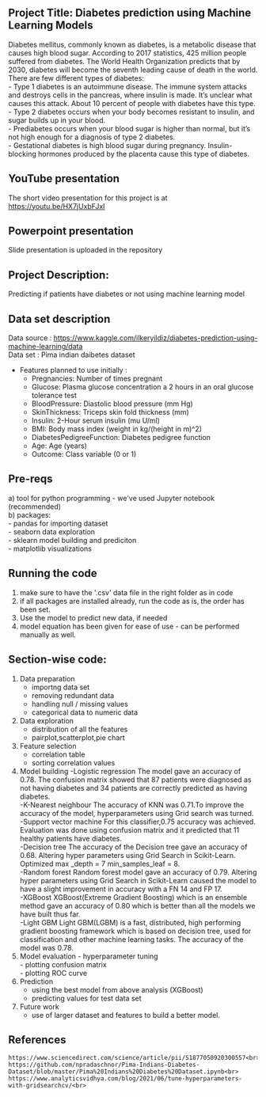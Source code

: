 ## Project Title:  Diabetes prediction using Machine Learning Models

Diabetes mellitus, commonly known as diabetes, is a metabolic disease that causes high blood sugar.
According to 2017 statistics, 425  million  people  suffered  from  diabetes.
The World Health Organization predicts that by 2030, diabetes will become the seventh leading cause of death in the world. 
There are few different types of diabetes:<br>
    - Type 1 diabetes is an autoimmune disease. The immune system attacks and destroys cells in the pancreas, where insulin
	  is made. It’s unclear what causes this attack. About 10 percent of people with diabetes have this type.<br>
	- Type 2 diabetes occurs when your body becomes resistant to insulin, and sugar builds up in your blood.<br>
	- Prediabetes occurs when your blood sugar is higher than normal, but it’s not high enough for a diagnosis of type 2 diabetes.<br>
	- Gestational diabetes is high blood sugar during pregnancy. Insulin-blocking hormones produced by the placenta cause this type of 	diabetes.


## YouTube presentation
The short video presentation for this project is at https://youtu.be/HX7jUxbFJxI


## Powerpoint presentation
Slide presentation is uploaded in the repository

## Project Description:
Predicting if patients have diabetes or not using machine learning model


## Data set description
Data source : https://www.kaggle.com/ilkeryildiz/diabetes-prediction-using-machine-learning/data
 <br>
Data set 	: Pima indian daibetes dataset
* Features planned to use initially :   
	- Pregnancies: Number of times pregnant
	- Glucose: Plasma glucose concentration a 2 hours in an oral glucose tolerance test
	- BloodPressure: Diastolic blood pressure (mm Hg)
	- SkinThickness: Triceps skin fold thickness (mm)
	- Insulin: 2-Hour serum insulin (mu U/ml)
	- BMI: Body mass index (weight in kg/(height in m)^2)
	- DiabetesPedigreeFunction: Diabetes pedigree function
	- Age: Age (years)
	- Outcome: Class variable (0 or 1) 
## Pre-reqs
a) tool for python programming - we've used Jupyter notebook (recommended) <br>
b) packages:<br>
	- pandas			for importing dataset <br>
	- seaborn			data exploration <br>
	- sklearn			model building and prediciton <br>
	- matplotlib		visualizations <br>
	
## Running the code
1) make sure to have the '.csv' data file in the right folder as in code
2) if all packages are installed already, run the code as is, the order has been set.
3) Use the model to predict new data, if needed
4) model equation has been given for ease of use - can be performed manually as well.

## Section-wise code:
1) Data preparation
	- importng data set
	- removing redundant data
	- handling null / missing values
	- categorical data to numeric data
2) Data exploration
	- distribution of all the features
	- pairplot,scatterplot,pie chart
3) Feature selection
	- correlation table
	- sorting correlation values
4) Model building 
	-Logistic regression
	 The model gave an accuracy of 0.78. The confusion matrix 
	 showed that 87 patients were diagnosed as not having diabetes and 34 
	 patients are correctly predicted as having diabetes.<br>
	-K-Nearest neighbour
	 The accuracy of KNN was 0.71.To improve the accuracy of the model,
	 hyperparameters using Grid search was turned.<br>
	-Support vector machine
	 For this classifier,0.75 accuracy was achieved. Evaluation was done using 
	 confusion matrix and it predicted that 11 
	 healthy patients have diabetes.<br>
	-Decision tree 
	 The accuracy of the Decision tree gave an accuracy of 0.68.
	 Altering hyper parameters using Grid Search in Scikit-Learn. 
     Optimized max _depth = 7
     min_samples_leaf = 8.<br>
	-Random forest
	 Random forest model gave an accuracy of 0.79.
	 Altering hyper parameters using Grid Search in Scikit-Learn caused the model 
	 to have a slight improvement in accuracy with a FN 14 and FP 17.<br>
	-XGBoost
	 XGBoost(Extreme Gradient Boosting) which is an ensemble method gave an
	 accuracy of 0.80 which is better than all the models we have built thus far.<br> 
	-Light GBM
	 Light GBM(LGBM) is a fast, distributed, high performing gradient boosting 
	 framework which is based on decision tree, used for classification and other
	 machine learning tasks.
	 The accuracy of the model was 0.78.<br>
5) Model evaluation 
		- hyperparameter tuning<br>
		- plotting confusion matrix <br>
		- plotting ROC curve <br>
6) Prediction
	- using the best model from above analysis (XGBoost)
	- predicting values for test data set
7) Future work
    - use of larger dataset and features to build a better model.
## References
	https://www.sciencedirect.com/science/article/pii/S1877050920300557<br>
	https://github.com/npradaschnor/Pima-Indians-Diabetes-Dataset/blob/master/Pima%20Indians%20Diabetes%20Dataset.ipynb<br>
	https://www.analyticsvidhya.com/blog/2021/06/tune-hyperparameters-with-gridsearchcv/<br>


